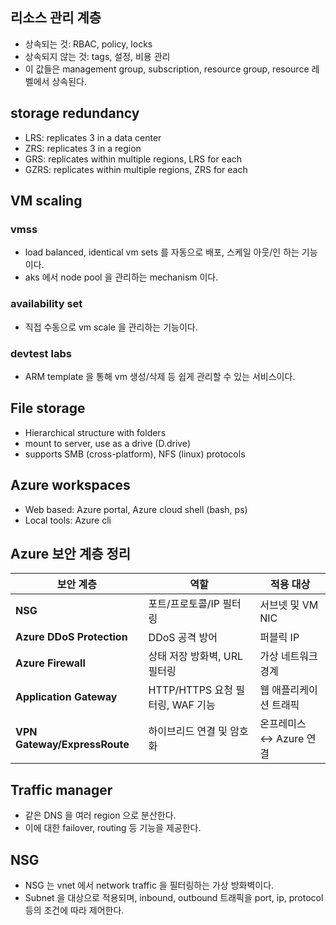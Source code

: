 ## 리소스 관리 계층
- 상속되는 것: RBAC, policy, locks
- 상속되지 않는 것: tags, 설정, 비용 관리
- 이 값들은 management group, subscription, resource group, resource 레벨에서 상속된다.

## storage redundancy
- LRS: replicates 3 in a data center
- ZRS: replicates 3 in a region
- GRS: replicates within multiple regions, LRS for each
- GZRS: replicates within multiple regions, ZRS for each

## VM scaling
### vmss
- load balanced, identical vm sets 를 자동으로 배포, 스케일 아웃/인 하는 기능이다.
- aks 에서 node pool 을 관리하는 mechanism 이다.

### availability set
- 직접 수동으로 vm scale 을 관리하는 기능이다.

### devtest labs
- ARM template 을 통해 vm 생성/삭제 등 쉽게 관리할 수 있는 서비스이다.

## File storage
- Hierarchical structure with folders
- mount to server, use as a drive (D.drive)
- supports SMB (cross-platform), NFS (linux) protocols

## Azure workspaces
- Web based: Azure portal, Azure cloud shell (bash, ps)
- Local tools: Azure cli

## Azure 보안 계층 정리

| **보안 계층**              | **역할**                          | **적용 대상**               |
|----------------------------|-----------------------------------|------------------------------|
| **NSG**                   | 포트/프로토콜/IP 필터링           | 서브넷 및 VM NIC            |
| **Azure DDoS Protection** | DDoS 공격 방어                   | 퍼블릭 IP                  |
| **Azure Firewall**        | 상태 저장 방화벽, URL 필터링      | 가상 네트워크 경계           |
| **Application Gateway**   | HTTP/HTTPS 요청 필터링, WAF 기능 | 웹 애플리케이션 트래픽      |
| **VPN Gateway/ExpressRoute** | 하이브리드 연결 및 암호화      | 온프레미스 ↔ Azure 연결     |

## Traffic manager
- 같은 DNS 을 여러 region 으로 분산한다.
- 이에 대한 failover, routing 등 기능을 제공한다.

## NSG
- NSG 는 vnet 에서 network traffic 을 필터링하는 가상 방화벽이다.
- Subnet 을 대상으로 적용되며, inbound, outbound 트래픽을 port, ip, protocol 등의 조건에 따라 제어한다.

  
